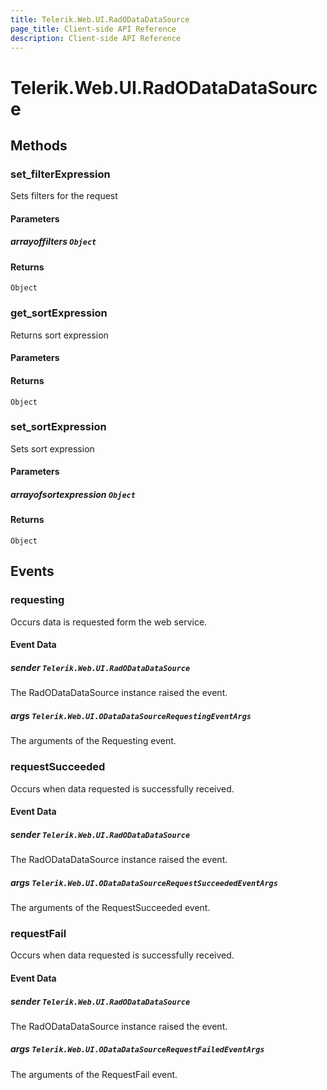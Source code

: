 ```yaml
---
title: Telerik.Web.UI.RadODataDataSource
page_title: Client-side API Reference
description: Client-side API Reference
---
```


# Telerik.Web.UI.RadODataDataSource  

## Methods

###  set_filterExpression

Sets filters for the request

#### Parameters

##### arrayoffilters `Object`

#### Returns

`Object` 

###  get_sortExpression

Returns sort expression

#### Parameters

#### Returns

`Object` 

###  set_sortExpression

Sets sort expression

#### Parameters

##### arrayofsortexpression `Object`

#### Returns

`Object` 

## Events

### requesting

Occurs data is requested form the web service. 

#### Event Data

##### sender `Telerik.Web.UI.RadODataDataSource`

The RadODataDataSource instance raised the event.

##### args `Telerik.Web.UI.ODataDataSourceRequestingEventArgs`

The arguments of the Requesting event.

### requestSucceeded

Occurs when data requested is successfully received.

#### Event Data

##### sender `Telerik.Web.UI.RadODataDataSource`

The RadODataDataSource instance raised the event.

##### args `Telerik.Web.UI.ODataDataSourceRequestSucceededEventArgs`

The arguments of the RequestSucceeded event.

### requestFail

Occurs when data requested is successfully received.

#### Event Data

##### sender `Telerik.Web.UI.RadODataDataSource`

The RadODataDataSource instance raised the event.

##### args `Telerik.Web.UI.ODataDataSourceRequestFailedEventArgs`

The arguments of the RequestFail event.